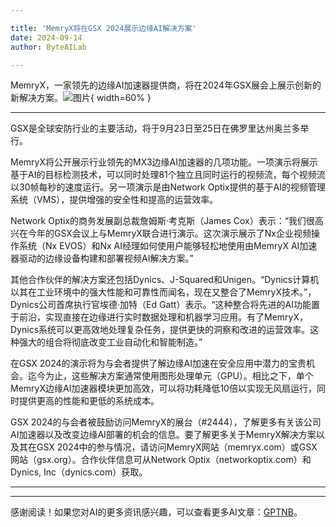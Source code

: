 ```yaml
---

title: 'MemryX将在GSX 2024展示边缘AI解决方案'
date: 2024-09-14
author: ByteAILab

---
```


MemryX，一家领先的边缘AI加速器提供商，将在2024年GSX展会上展示创新的新解决方案。![图片](https://ai-techpark.com/wp-content/uploads/2024/09/MemryX-to-960x540.jpg){ width=60% }

---
GSX是全球安防行业的主要活动，将于9月23日至25日在佛罗里达州奥兰多举行。

MemryX将公开展示行业领先的MX3边缘AI加速器的几项功能。一项演示将展示基于AI的目标检测技术，可以同时处理81个独立且同时运行的视频流，每个视频流以30帧每秒的速度运行。另一项演示是由Network Optix提供的基于AI的视频管理系统（VMS），提供增强的安全性和提高的运营效率。

Network Optix的商务发展副总裁詹姆斯·考克斯（James Cox）表示：“我们很高兴在今年的GSX会议上与MemryX联合进行演示。这次演示展示了Nx企业视频操作系统（Nx EVOS）和Nx AI经理如何使用户能够轻松地使用由MemryX AI加速器驱动的边缘设备构建和部署视频AI解决方案。”

其他合作伙伴的解决方案还包括Dynics、J-Squared和Unigen。“Dynics计算机以其在工业环境中的强大性能和可靠性而闻名，现在又整合了MemryX技术。”，Dynics公司首席执行官埃德·加特（Ed Gatt）表示。“这种整合将先进的AI功能置于前沿，实现直接在边缘进行实时数据处理和机器学习应用。有了MemryX，Dynics系统可以更高效地处理复杂任务，提供更快的洞察和改进的运营效率。这种强大的组合将彻底改变工业自动化和智能制造。”

在GSX 2024的演示将为与会者提供了解边缘AI加速在安全应用中潜力的宝贵机会。迄今为止，这些解决方案通常使用图形处理单元（GPU）。相比之下，单个MemryX边缘AI加速器模块更加高效，可以将功耗降低10倍以实现无风扇运行，同时提供更高的性能和更低的系统成本。

GSX 2024的与会者被鼓励访问MemryX的展台（#2444），了解更多有关该公司AI加速器以及改变边缘AI部署的机会的信息。要了解更多关于MemryX解决方案以及其在GSX 2024中的参与情况，请访问MemryX网站（memryx.com）或GSX网站（gsx.org）。合作伙伴信息可从Network Optix（networkoptix.com）和Dynics, Inc（dynics.com）获取。


---
---
感谢阅读！如果您对AI的更多资讯感兴趣，可以查看更多AI文章：[GPTNB](https://gptnb.com)。